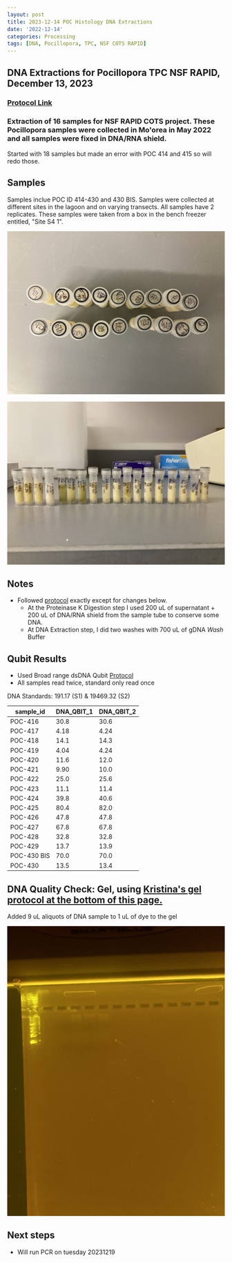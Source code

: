 ```yaml
---
layout: post
title: 2023-12-14 POC Histology DNA Extractions
date: '2022-12-14'
categories: Processing
tags: [DNA, Pocillopora, TPC, NSF COTS RAPID]
---
```


## DNA Extractions for Pocillopora TPC NSF RAPID, December 13, 2023

### [Protocol Link](https://github.com/chloe-gilligan/Gilligan_Putnam_Lab_Notebook/blob/master/protocols/20231208_zymo_DNA_miniprepplusKit_Protocol.md)

### Extraction of 16 samples for NSF RAPID COTS project. These Pocillopora samples were collected in Mo'orea in May 2022 and all samples were fixed in DNA/RNA shield.
Started with 18 samples but made an error with POC 414 and 415 so will redo those. 

## Samples

Samples inclue POC ID 414-430 and 430 BIS.
Samples were collected at different sites in the lagoon and on varying transects. All samples have 2 replicates. These samples were taken from a box in the bench freezer entitled, "Site S4 1".

![images/20231215-caps.jpg](https://github.com/chloe-gilligan/Gilligan_Putnam_Lab_Notebook/blob/master/images/20231215-caps.jpg?raw=true)

![images/20231215-tubes.jpg](https://github.com/chloe-gilligan/Gilligan_Putnam_Lab_Notebook/blob/master/images/20231215-tubes.jpg?raw=true)



## Notes

- Followed [protocol](https://github.com/chloe-gilligan/Gilligan_Putnam_Lab_Notebook/blob/master/_posts/20231208_zymo_DNA_miniprepplusKit_Protocol.md) exactly except for changes below.
	- At the Proteinase K Digestion step I used 200 uL of supernatant + 200 uL of DNA/RNA shield from the sample tube to conserve some DNA.
	- At DNA Extraction step, I did two washes with 700 uL of gDNA _Wash_ Buffer

## Qubit Results

- Used Broad range dsDNA Qubit [Protocol](https://zdellaert.github.io/ZD_Putnam_Lab_Notebook/Qubit-Protocol/)
- All samples read twice, standard only read once

DNA Standards: 191.17 (S1) & 19469.32 (S2)

| sample_id | DNA_QBIT_1 | DNA_QBIT_2 | 
|-----------|------------|------------|
| POC-416   | 30.8       |30.6        |
| POC-417   | 4.18       |4.24        |
| POC-418   | 14.1       |14.3        |
| POC-419   | 4.04       |4.24        |
| POC-420   | 11.6       |12.0        | 
| POC-421   | 9.90       |10.0        |
| POC-422   | 25.0       |25.6        |
| POC-423   | 11.1       |11.4        |
| POC-424   | 39.8       |40.6        |
| POC-425   | 80.4       |82.0        |
| POC-426   | 47.8       |47.8        |
| POC-427   | 67.8       |67.8        |
| POC-428   | 32.8       |32.8        |
| POC-429   | 13.7       |13.9        |
| POC-430 BIS   | 70.0       |70.0        |
| POC-430   | 13.5       |13.4        |

## DNA Quality Check: Gel, using [Kristina's gel protocol at the bottom of this page.](https://github.com/chloe-gilligan/Gilligan_Putnam_Lab_Notebook/blob/master/_posts/20231208_zymo_DNA_miniprepplusKit_Protocol.md)

Added 9 uL aliquots of DNA sample to 1 uL of dye to the gel

![images/Gels/20231213-gel.jpg](https://github.com/chloe-gilligan/Gilligan_Putnam_Lab_Notebook/blob/master/images/Gels/20231213-gel.jpg?raw=true)

## Next steps

- Will run PCR on tuesday 20231219